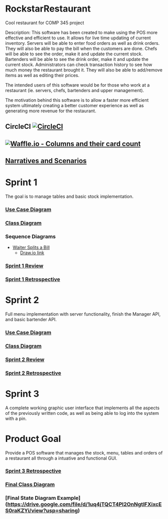 # RockstarRestaurant
Cool restaurant for COMP 345 project

Description:
This software has been created to make using the POS more effective and efficient to use. It allows for live time updating of current inventory. Servers will be able to enter food orders as well as drink orders. They will also be able to pay the bill when the customers are done. Chefs will be able to see the order, make it and update the current stock. Bartenders will be able to see the drink order, make it and update the current stock. Administrators can check transaction history to see how much money the restaurant brought it. They will also be able to add/remove items as well as editing their prices.

The intended users of this software would be for those who work at a restaurant (ie. servers, chefs, bartenders and upper management).

The motivation behind this software is to allow a faster more efficient system ultimately creating a better customer experience as well as generating more revenue for the restaurant.

## CircleCI [![CircleCI](https://circleci.com/gh/averma1/RockstarRestaurant.svg?style=svg)](https://circleci.com/gh/averma1/RockstarRestaurant)

## [![Waffle.io - Columns and their card count](https://badge.waffle.io/averma1/RockstarRestaurant.svg?columns=all)](https://waffle.io/averma1/RockstarRestaurant)

## [Narratives and Scenarios](https://docs.google.com/document/d/1mbCA1XFlC16uW3GntGZr3oNSqvGuuPp9TkEMHZ1b8vo/edit)

# Sprint 1
The goal is to manage tables and basic stock implementation.

### [Use Case Diagram](https://tinyurl.com/y4xfdf5d)

### [Class Diagram](https://drive.google.com/file/d/1dowYfQLj7E97GtGc-_MCFGe-19lHiee7/view?usp=sharing)

### Sequence Diagrams
* [Waiter Splits a Bill](https://drive.google.com/file/d/18TW8KnRek-9cEFv08AKFYn9QML2krKwh/view)
  * [Draw.io link](https://www.draw.io/#G18TW8KnRek-9cEFv08AKFYn9QML2krKwh)

### [Sprint 1 Review](https://docs.google.com/document/d/1b6TADBY9yr2_nvlvTwweWDfXvAhB_9j4gVBQJEeIV34/edit?usp=sharing)

### [Sprint 1 Retrospective](https://docs.google.com/document/d/1e6vEyx1DYNL8DnPfbvZjvyMukJiv3SkaMRM_2HIk88o/edit?usp=sharing)

# Sprint 2
Full menu implementation with server functionality, finish the Manager API, and basic bartender API.

### [Use Case Diagram](https://tinyurl.com/y4xfdf5d)

### [Class Diagram](https://drive.google.com/file/d/1KtjoG9M0u61bb8D0lDHYeMyxjLdIlp0j/view?usp=sharing)

### [Sprint 2 Review](https://docs.google.com/document/d/1T6OzB9iUFD4uO4X0xuN80hMNOxQLJEZ5wmQjA4wYib8/edit?usp=sharing)

### [Sprint 2 Retrospective](https://docs.google.com/document/d/1LiI8w_6d3YgNq7nVNhmyCjj1ePDpLhPNA--ovC-gAgE/edit?usp=sharing)

# Sprint 3
A complete working graphic user interface that implements all the aspects of the previously written code, as well as being able to log into the system with a pin.

# Product Goal
Provide a POS software that manages the stock, menu, tables and orders of a restaurant all through a intuative and functional GUI.

### [Sprint 3 Retrospective](https://docs.google.com/document/d/1GqNoI1fcKUfklS-eCVq5UXz7bTU946LA1quqlmmmE-M/edit?usp=sharing)

### [Final Class Diagram](https://drive.google.com/file/d/1n6TVjDfqmMCT7KH8EKzHm8sU8NDgLfKl/view?usp=sharing)

### [Final State Diagram Example] (https://drive.google.com/file/d/1uq4jTQCT4PI2OnNgtlFXixcES0raKZYi/view?usp=sharing)